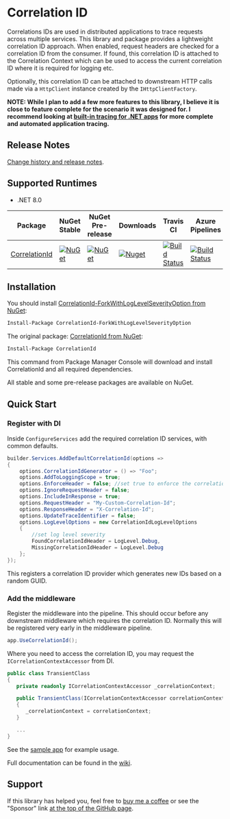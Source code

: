 # Correlation ID

Correlations IDs are used in distributed applications to trace requests across multiple services. This library and package provides a lightweight correlation ID approach. When enabled, request headers are checked for a correlation ID from the consumer. If found, this correlation ID is attached to the Correlation Context which can be used to access the current correlation ID where it is required for logging etc.

Optionally, this correlation ID can be attached to downstream HTTP calls made via a `HttpClient` instance created by the `IHttpClientFactory`.

**NOTE: While I plan to add a few more features to this library, I believe it is close to feature complete for the scenario it was designed for. I recommend looking at [built-in tracing for .NET apps](https://devblogs.microsoft.com/aspnet/observability-asp-net-core-apps/#adding-tracing-to-a-net-core-application) for more complete and automated application tracing.**

## Release Notes

[Change history and release notes](https://stevejgordon.github.io/CorrelationId/releasenotes).

## Supported Runtimes
- .NET 8.0

| Package | NuGet Stable | NuGet Pre-release | Downloads | Travis CI | Azure Pipelines |
| ------- | ------------ | ----------------- | --------- | --------- | ----------------|
| [CorrelationId](https://www.nuget.org/packages/CorrelationId/) | [![NuGet](https://img.shields.io/nuget/v/CorrelationId.svg)](https://www.nuget.org/packages/CorrelationId) | [![NuGet](https://img.shields.io/nuget/vpre/CorrelationId.svg)](https://www.nuget.org/packages/CorrelationId) | [![Nuget](https://img.shields.io/nuget/dt/CorrelationId.svg)](https://www.nuget.org/packages/CorrelationId) | [![Build Status](https://travis-ci.org/stevejgordon/CorrelationId.svg?branch=master)](https://travis-ci.org/stevejgordon/CorrelationId) | [![Build Status](https://dev.azure.com/stevejgordon/CorrelationId/_apis/build/status/stevejgordon.CorrelationId?branchName=master)](https://dev.azure.com/stevejgordon/CorrelationId/_build/latest?definitionId=1&branchName=master) |

## Installation

You should install [CorrelationId-ForkWithLogLevelSeverityOption from NuGet](https://www.nuget.org/packages/CorrelationId-ForkWithLogLevelSeverityOption):
```ps
Install-Package CorrelationId-ForkWithLogLevelSeverityOption
```

The original package: [CorrelationId from NuGet](https://www.nuget.org/packages/CorrelationId/):

```ps
Install-Package CorrelationId
```

This command from Package Manager Console will download and install CorrelationId and all required dependencies.

All stable and some pre-release packages are available on NuGet. 

## Quick Start

### Register with DI

Inside `ConfigureServices` add the required correlation ID services, with common defaults.

```csharp
builder.Services.AddDefaultCorrelationId(options =>
{
    options.CorrelationIdGenerator = () => "Foo";
    options.AddToLoggingScope = true;
    options.EnforceHeader = false; //set true to enforce the correlation ID
    options.IgnoreRequestHeader = false;
    options.IncludeInResponse = true;
    options.RequestHeader = "My-Custom-Correlation-Id";
    options.ResponseHeader = "X-Correlation-Id";
    options.UpdateTraceIdentifier = false;
    options.LogLevelOptions = new CorrelationIdLogLevelOptions
    {
        //set log level severity
        FoundCorrelationIdHeader = LogLevel.Debug,
        MissingCorrelationIdHeader = LogLevel.Debug
    };
});
```

This registers a correlation ID provider which generates new IDs based on a random GUID.

### Add the middleware

Register the middleware into the pipeline. This should occur before any downstream middleware which requires the correlation ID. Normally this will be registered very early in the middleware pipeline.

```csharp
app.UseCorrelationId();
```

Where you need to access the correlation ID, you may request the `ICorrelationContextAccessor` from DI.

```csharp
public class TransientClass
{
   private readonly ICorrelationContextAccessor _correlationContext;

   public TransientClass(ICorrelationContextAccessor correlationContext)
   {
	  _correlationContext = correlationContext;
   }

   ...
}
```

See the [sample app](https://github.com/leandro-cervelin/CorrelationId/tree/main/samples/MvcSample) for example usage.

Full documentation can be found in the [wiki](https://github.com/leandro-cervelin/CorrelationId/wiki).

## Support

If this library has helped you, feel free to [buy me a coffee](https://www.buymeacoffee.com/stevejgordon) or see the "Sponsor" link [at the top of the GitHub page](https://github.com/stevejgordon/CorrelationId).

